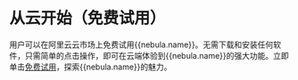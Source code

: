 # 从云开始（免费试用）

用户可以在阿里云云市场上免费试用{{nebula.name}}。无需下载和安装任何软件，只需简单的点击操作，即可在云端体验到{{nebula.name}}的强大功能。立即单击[免费试用](https://computenest.console.aliyun.com/user/cn-hangzhou/serviceInstanceCreate?ServiceId=service-39f4f251e9484369a778&ServiceVersion=20&isTrial=true)，探索{{nebula.name}}的魅力。

